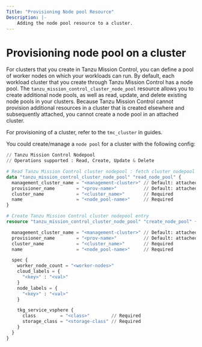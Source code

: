```yaml
---
Title: "Provisioning Node pool Resource"
Description: |-
    Adding the node pool resource to a cluster.
---
```


# Provisioning node pool on a cluster

For clusters that you create in Tanzu Mission Control, you can define a pool of worker nodes on which your workloads can run.
By default, each workload cluster that you create through Tanzu Mission Control has a node pool.
The `tanzu_mission_control_cluster_node_pool` resource allows you to create additional node pools, as well as read, update, and delete existing node pools in your clusters.
Because Tanzu Mission Control cannot provision additional resources in a cluster that is created elsewhere and subsequently attached, you cannot create a node pool in an attached cluster.

For provisioning of a cluster, refer to the `tmc_cluster` in guides.

You could create/manage a `node pool` for a cluster with the following config:

```terraform
// Tanzu Mission Control Nodepool
// Operations supported : Read, Create, Update & Delete

# Read Tanzu Mission Control cluster nodepool : fetch cluster nodepool details
data "tanzu_mission_control_cluster_node_pool" "read_node_pool" {
  management_cluster_name = "<management-cluster>" // Default: attached
  provisioner_name        = "<prov-name>"          // Default: attached
  cluster_name            = "<cluster_name>"       // Required
  name                    = "<node_pool-name>"     // Required
}

# Create Tanzu Mission Control cluster nodepool entry
resource "tanzu_mission_control_cluster_node_pool" "create_node_pool" {

  management_cluster_name = "<management-cluster>" // Default: attached
  provisioner_name        = "<prov-name>"          // Default: attached
  cluster_name            = "<cluster_name>"       // Required
  name                    = "<node_pool-name>"     // Required

  spec {
    worker_node_count = "<worker-nodes>"
    cloud_labels = {
      "<key>" : "<val>"
    }
    node_labels = {
      "<key>" : "<val>"
    }

    tkg_service_vsphere {
      class         = "<class>"        // Required
      storage_class = "<storage-class" // Required
    }
  }
}
```
